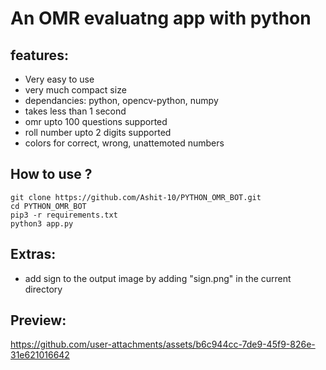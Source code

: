 <h1>An OMR evaluatng app with python</h1>


<h2>features:</h2>

- Very easy to use
- very much compact size
- dependancies: python, opencv-python, numpy
- takes less than 1 second
- omr upto 100 questions supported
- roll number upto 2 digits supported
- colors for correct, wrong, unattemoted numbers

<h2>How to use ?</h2>

```
git clone https://github.com/Ashit-10/PYTHON_OMR_BOT.git
cd PYTHON_OMR_BOT
pip3 -r requirements.txt
python3 app.py
```


<h2>Extras:</h2>

- add sign to the output image by adding "sign.png" in the current directory


<h2>Preview:</h2>

https://github.com/user-attachments/assets/b6c944cc-7de9-45f9-826e-31e621016642
